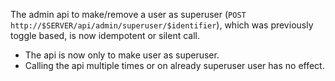 The admin api to make/remove a user as superuser (`POST http://$SERVER/api/admin/superuser/$identifier`), which was previously toggle based, is now idempotent or silent call.

- The api is now only to make user as superuser.
- Calling the api multiple times or on already superuser user has no effect.